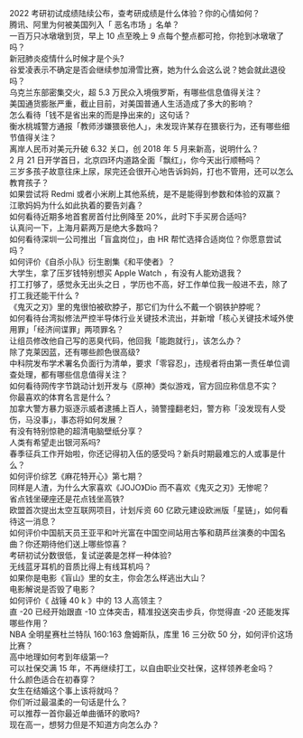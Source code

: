 2022 考研初试成绩陆续公布，查考研成绩是什么体验？你的心情如何？  
腾讯、阿里为何被美国列入「 恶名市场 」名单？  
一百万只冰墩墩到货，早上 10 点至晚上 9 点每个整点都可抢，你抢到冰墩墩了吗？  
新冠肺炎疫情什么时候才是个头?  
谷爱凌表示不确定是否会继续参加滑雪比赛，她为什么会这么说？她会就此退役吗？  
乌克兰东部密集交火，超 5.3 万民众入境俄罗斯，有哪些信息值得关注？  
美国通货膨胀严重，截止目前，对美国普通人生活造成了多大的影响？  
怎么看待「钱不是省出来的而是挣出来的」这句话？  
衡水桃城警方通报「教师涉嫌猥亵他人」，未发现许某存在猥亵行为，还有哪些细节值得关注？  
离岸人民币对美元升破 6.32 关口，创 2018 年 5 月来新高，说明什么？  
2 月 21 日开学首日，北京四环内道路全面「飘红」，你今天出行顺畅吗？  
三岁多孩子故意往床上尿，尿完还会很开心地告诉妈妈，打也不管用，还可以怎么教育孩子？  
如果尝试将 Redmi 或者小米刷上其他系统，是不是能得到参数和体验的双赢？  
江歌妈妈为什么如此执着的要告刘鑫？  
如何看待近期多地首套房首付比例降至 20%，此时下手买房合适吗?  
认真问一下，上海月薪两万是绝大多数吗？  
如何看待深圳一公司推出「盲盒岗位」，由 HR 帮忙选择合适岗位？你愿意尝试吗？  
如何评价《自杀小队》衍生剧集《和平使者》？  
大学生，拿了压岁钱特别想买 Apple Watch ，有没有人能劝退我？  
打工打够了，感觉永无出头之日 ，学历也不高，好工作单位我一般进不去，除了打工我还能干什么 ?  
《鬼灭之刃》里的鬼很怕被砍脖子，那它们为什么不戴一个钢铁护脖呢？  
如何看待台湾拟修法严控半导体行业关键技术流出，并新增「核心关键技术域外使用罪」「经济间谍罪」两项罪名？  
让组员修改他自己写的恶臭代码，他回我「能跑就行」，该怎么办？  
除了克莱因蓝，还有哪些颜色很高级?  
中科院发布学术署名负面行为清单，要求「零容忍」，违规者将由第一责任单位调查处理，都有哪些信息值得关注？  
如何看待网传字节跳动计划开发与《原神》类似游戏，官方回应称信息不实？  
你最喜欢的体育名言是什么？  
加拿大警方暴力驱逐示威者逮捕上百人，骑警撞翻老妇，警方称「没发现有人受伤，马没事」，事态将如何发展？  
有没有特别惊艳的超清电脑壁纸分享？  
人类有希望走出银河系吗?  
春季征兵工作开始啦，你还记得初入伍的感受吗？新兵时期最难忘的人或事是什么？  
如何评价综艺《麻花特开心》第七期？  
同样是人渣，为什么大家喜欢《JOJO》Dio 而不喜欢《鬼灭之刃》无惨呢？  
省点钱坐硬座还是花点钱坐高铁?  
欧盟首次提出太空互联网项目，计划斥资 60 亿欧元建设欧洲版「星链」，如何看待这一消息？  
如何评价中国航天员王亚平和叶光富在中国空间站用古筝和葫芦丝演奏的中国名曲？你还期待他们送上哪些惊喜？  
考研初试分数很低，复试逆袭是怎样一种体验?  
无线蓝牙耳机的音质比得上有线耳机吗？  
如果你是电影《盲山》里的女主，你会怎么样逃出大山？  
电影解说是否毁了电影？  
如何评价《 战锤 40 k 》中的 13 人高领主？  
直 -20 已经开始跟直 -10 立体突击，精准投送突击步兵，你觉得直 -20 还能发挥哪些作用？  
NBA 全明星赛杜兰特队 160:163 詹姆斯队，库里 16 三分砍 50 分，如何评价这场比赛？  
高中地理如何考到年级第一?  
可以社保交满 15 年，不再继续打工，以自由职业交社保，这样领养老金吗？  
什么颜色适合在初春穿？  
女生在结婚这个事上该将就吗？  
你们听过最温柔的一句话是什么？  
可以推荐一首你最近单曲循环的歌吗?  
现在高一，想努力但是不知道方向怎么办？  
